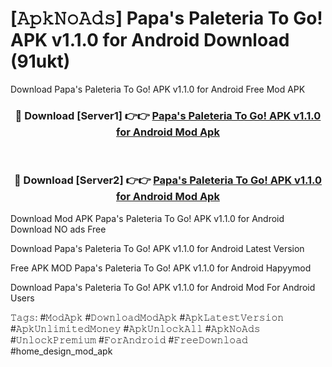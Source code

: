 # [𝙰𝚙𝚔𝙽𝚘𝙰𝚍𝚜] Papa's Paleteria To Go! APK v1.1.0 for Android Download (91ukt)
Download Papa's Paleteria To Go! APK v1.1.0 for Android Free Mod APK

<div align="center">
<h3>🔴 Download [Server1] 👉👉 <a href="https://apkcomod.com?title=Papa's_Paleteria_To_Go!_APK_v1.1.0_for_Android">Papa's Paleteria To Go! APK v1.1.0 for Android Mod Apk</a></h3><br>

<h3>🔴 Download [Server2] 👉👉 <a href="https://apkcomod.com?title=Papa's_Paleteria_To_Go!_APK_v1.1.0_for_Android">Papa's Paleteria To Go! APK v1.1.0 for Android Mod Apk</a></h3>
</div>


 Download Mod APK Papa's Paleteria To Go! APK v1.1.0 for Android Download NO ads Free

Download Papa's Paleteria To Go! APK v1.1.0 for Android Latest Version

Free APK MOD Papa's Paleteria To Go! APK v1.1.0 for Android Hapyymod

Download Papa's Paleteria To Go! APK v1.1.0 for Android Mod For Android Users

𝚃𝚊𝚐𝚜: #𝙼𝚘𝚍𝙰𝚙𝚔 #𝙳𝚘𝚠𝚗𝚕𝚘𝚊𝚍𝙼𝚘𝚍𝙰𝚙𝚔 #𝙰𝚙𝚔𝙻𝚊𝚝𝚎𝚜𝚝𝚅𝚎𝚛𝚜𝚒𝚘𝚗 #𝙰𝚙𝚔𝚄𝚗𝚕𝚒𝚖𝚒𝚝𝚎𝚍𝙼𝚘𝚗𝚎𝚢 #𝙰𝚙𝚔𝚄𝚗𝚕𝚘𝚌𝚔𝙰𝚕𝚕 #𝙰𝚙𝚔𝙽𝚘𝙰𝚍𝚜 #𝚄𝚗𝚕𝚘𝚌𝚔𝙿𝚛𝚎𝚖𝚒𝚞𝚖 #𝙵𝚘𝚛𝙰𝚗𝚍𝚛𝚘𝚒𝚍 #𝙵𝚛𝚎𝚎𝙳𝚘𝚠𝚗𝚕𝚘𝚊𝚍 #home_design_mod_apk